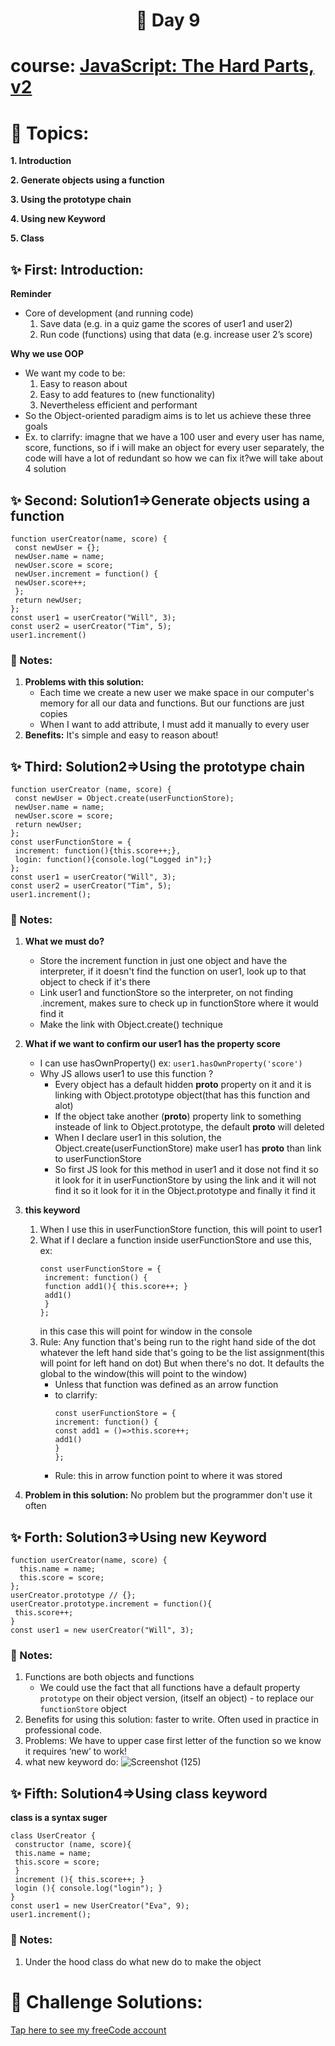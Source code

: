  <h1 align="center">🚀 Day 9 </h1>

 # course: [JavaScript: The Hard Parts, v2](https://frontendmasters.com/courses/javascript-hard-parts-v2/)

  # 🔎 Topics:
  **1. Introduction**
  
  **2. Generate objects using a function**

  **3. Using the prototype chain**

  **4. Using new Keyword**

  **5. Class**


## ✨️ First: Introduction:
**Reminder**
  - Core of development (and running code)
      1. Save data (e.g. in a quiz game the scores of user1 and user2)
      2. Run code (functions) using that data (e.g. increase user 2’s score)

**Why we use OOP**
  - We want my code to be:
    1. Easy to reason about
    2. Easy to add features to (new functionality)
    3. Nevertheless efficient and performant
  - So the Object-oriented paradigm aims is to let us achieve these three goals
  - Ex. to clarrify: imagne that we have a 100 user and every user has name, score, functions, so if i will make an object for every user separately, the code will have a lot of redundant so how we can fix it?we will take about 4 solution 

## ✨️ Second: Solution1=>Generate objects using a function

```
function userCreator(name, score) {
 const newUser = {};
 newUser.name = name;
 newUser.score = score;
 newUser.increment = function() {
 newUser.score++;
 };
 return newUser;
};
const user1 = userCreator("Will", 3);
const user2 = userCreator("Tim", 5);
user1.increment()
```
### 📝 Notes:
1. **Problems with this solution:**
     - Each time we create a new user we make space in our computer's memory for all our data and functions. But our functions are just copies
     - When I want to add attribute, I must add it manually to every user
2. **Benefits:** It's simple and easy to reason about!

## ✨️ Third: Solution2=>Using the prototype chain
```
function userCreator (name, score) {
 const newUser = Object.create(userFunctionStore);
 newUser.name = name;
 newUser.score = score;
 return newUser;
};
const userFunctionStore = {
 increment: function(){this.score++;},
 login: function(){console.log("Logged in");}
};
const user1 = userCreator("Will", 3);
const user2 = userCreator("Tim", 5);
user1.increment();
```
### 📝 Notes:
1. **What we must do?**
     - Store the increment function in just one object and have the interpreter, if it doesn't find the function on user1, look up to that object to check if it's there
     - Link user1 and functionStore so the interpreter, on not finding .increment, makes sure to check up in functionStore where it would find it
     - Make the link with Object.create() technique
  
2. **What if we want to confirm our user1 has the property score**
    - I can use hasOwnProperty() ex: ```user1.hasOwnProperty('score') ```
    - Why JS allows user1 to use this function ?
        * Every object has a default hidden __proto__ property on it and it is linking with Object.prototype object(that has this function and alot) 
        * If the object take another (__proto__) property link to something insteade of link to Object.prototype, the default __proto__ will deleted
        * When I declare user1 in this solution, the Object.create(userFunctionStore) make user1 has __proto__ than link to userFunctionStore 
        *  So first JS look for this method in user1 and it dose not find it so it look for it in userFunctionStore by using the link and it will not find it so it look for it in the Object.prototype and finally it find it
3. **this keyword**
   1. When I use this in userFunctionStore function, this will point to user1
   2. What if I declare a function inside userFunctionStore and use this, ex:
        ```
        const userFunctionStore = {
         increment: function() {
         function add1(){ this.score++; }
         add1()
         }
        };
        ```
        in this case this will point for window in the console
   3. Rule: Any function that's being run to the right hand side of the dot whatever the left hand side that's going to be the list assignment(this will point for left hand on dot) But when there's no dot. It defaults the global to the window(this will point to the window)
      * Unless that function was defined as an arrow function
      * to clarrify:
          ```
         const userFunctionStore = {
         increment: function() {
         const add1 = ()=>this.score++;
          add1()
         }
        };
        ```
      * Rule: this in arrow function point to where it was stored
  4. **Problem in this solution:** No problem but the programmer don't use it often

## ✨️ Forth: Solution3=>Using new Keyword
```
function userCreator(name, score) {
  this.name = name;
  this.score = score;
};
userCreator.prototype // {};
userCreator.prototype.increment = function(){
 this.score++;
}
const user1 = new userCreator("Will", 3);
```
### 📝 Notes:
1. Functions are both objects and functions
   * We could use the fact that all functions have a default property `prototype` on their object version, (itself an object) - to replace our `functionStore` object
2. Benefits for using this solution: faster to write. Often used in practice in professional code.
3. Problems: We have to upper case first letter of the function so we know it requires ‘new’ to work!
4. what new keyword do:
![Screenshot (125)](https://github.com/Safa-Kamal-q/Mastering-JavaScript-in-20-Days/assets/119218518/86add149-e05e-4fa3-97c2-0d0ef137b29a)


## ✨️ Fifth: Solution4=>Using class keyword 
**class is a syntax suger**
```
class UserCreator {
 constructor (name, score){
 this.name = name;
 this.score = score;
 }
 increment (){ this.score++; }
 login (){ console.log("login"); }
}
const user1 = new UserCreator("Eva", 9);
user1.increment();
```
### 📝 Notes:
1. Under the hood class do what new do to make the object 

# 💪 Challenge Solutions:
[Tap here to see my freeCode account](https://www.freecodecamp.org/Safa_Qasrawi)
